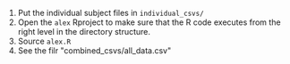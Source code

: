 1. Put the individual subject files in `individual_csvs/`
2. Open the `alex` Rproject to make sure that the R code executes from the right level in the directory structure.
3. Source `alex.R`
4. See the filr "combined_csvs/all_data.csv"
